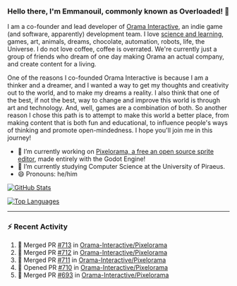 ### Hello there, I'm Emmanouil, commonly known as Overloaded! 👋
I am a co-founder and lead developer of [Orama Interactive](https://www.orama-interactive.com/), an indie game (and software, apparently) development team. I love [science and learning](https://github.com/OverloadedOrama/KnowledgeBase), games, art, animals, dreams, chocolate, automation, robots, life, the Universe. I do not love coffee, coffee is overrated. We're currently just a group of friends who dream of one day making Orama an actual company, and create content for a living.

One of the reasons I co-founded Orama Interactive is because I am a thinker and a dreamer, and I wanted a way to get my thoughts and creativity out to the world, and to make my dreams a reality. I also think that one of the best, if not the best, way to change and improve this world is through art and technology. And, well, games are a combination of both. So another reason I chose this path is to attempt to make this world a better place, from making content that is both fun and educational, to influence people's ways of thinking and promote open-mindedness. I hope you'll join me in this journey!

- 🔭 I’m currently working on [Pixelorama, a free an open source sprite editor](https://github.com/Orama-Interactive/Pixelorama), made entirely with the Godot Engine!
- 🌱 I’m currently studying Computer Science at the University of Piraeus.
- 😄 Pronouns: he/him

[![GitHub Stats](https://github-readme-stats.vercel.app/api/?username=OverloadedOrama&show_icons=true&theme=merko)](https://github.com/anuraghazra/github-readme-stats)

[![Top Languages](https://github-readme-stats.vercel.app/api/top-langs/?username=OverloadedOrama&layout=compact&theme=merko)](https://github.com/anuraghazra/github-readme-stats)

---

### :zap: Recent Activity

<!--START_SECTION:activity-->
1. 🎉 Merged PR [#713](https://github.com/Orama-Interactive/Pixelorama/pull/713) in [Orama-Interactive/Pixelorama](https://github.com/Orama-Interactive/Pixelorama)
2. 🎉 Merged PR [#712](https://github.com/Orama-Interactive/Pixelorama/pull/712) in [Orama-Interactive/Pixelorama](https://github.com/Orama-Interactive/Pixelorama)
3. 🎉 Merged PR [#711](https://github.com/Orama-Interactive/Pixelorama/pull/711) in [Orama-Interactive/Pixelorama](https://github.com/Orama-Interactive/Pixelorama)
4. 💪 Opened PR [#710](https://github.com/Orama-Interactive/Pixelorama/pull/710) in [Orama-Interactive/Pixelorama](https://github.com/Orama-Interactive/Pixelorama)
5. 🎉 Merged PR [#693](https://github.com/Orama-Interactive/Pixelorama/pull/693) in [Orama-Interactive/Pixelorama](https://github.com/Orama-Interactive/Pixelorama)
<!--END_SECTION:activity-->

<!--
**OverloadedOrama/OverloadedOrama** is a ✨ _special_ ✨ repository because its `README.md` (this file) appears on your GitHub profile.

Here are some ideas to get you started:

- 👯 I’m looking to collaborate on ...
- 🤔 I’m looking for help with ...
- 💬 Ask me about ...
- 📫 How to reach me: ...
- ⚡ Fun fact: ...
-->
